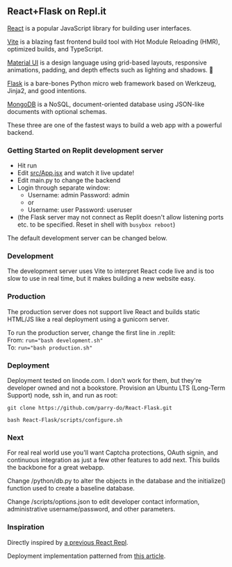 ## React+Flask on Repl.it

[React](https://reactjs.org/) is a popular JavaScript library for building user interfaces.

[Vite](https://vitejs.dev/) is a blazing fast frontend build tool with Hot Module Reloading (HMR), optimized builds, and TypeScript.

[Material UI](https://mui.com/core/) is a design language using grid-based layouts, responsive animations, padding, and depth effects such as lighting and shadows. 📑

[Flask](https://flask.palletsprojects.com/) is a bare-bones Python micro web framework based on Werkzeug, Jinja2, and good intentions.

[MongoDB](https://mongodb.com) is a NoSQL, document-oriented database using JSON-like documents with optional schemas.

These three are one of the fastest ways to build a web app with a powerful backend.

### Getting Started on Replit development server
- Hit run
- Edit [src/App.jsx](#src/App.jsx) and watch it live update!
- Edit main.py to change the backend
- Login through separate window:
  - Username: admin Password: admin
  - or
  - Username: user  Password: useruser
- (the Flask server may not connect as Replit doesn't allow listening ports etc. to be specified. Reset in shell with `busybox reboot`)

The default development server can be changed below.

### Development
The development server uses Vite to interpret React code live and is too slow to use in real time, but it makes building a new website easy.

### Production
The production server does not support live React and builds static HTML/JS like a real deployment using a gunicorn server.

To run the production server, change the first line in .replit:<br>
From: `run="bash development.sh"`  
To: `run="bash production.sh"`

### Deployment
Deployment tested on linode.com. I don't work for them, but they're developer owned and not a bookstore. Provision an Ubuntu LTS (Long-Term Support) node, ssh in, and run as root:

`git clone https://github.com/parry-do/React-Flask.git`

`bash React-Flask/scripts/configure.sh`

### Next
For real real world use you'll want Captcha protections, OAuth signin, and continuous integration as just a few other features to add next. This builds the backbone for a great webapp.

Change /python/db.py to alter the objects in the database and the initialize() function used to create a baseline database.

Change /scripts/options.json to edit developer contact information, administrative username/password, and other parameters.

### Inspiration

Directly inspired by [a previous React Repl](https://replit.com/@replit/Reactjs).

Deployment implementation patterned from [this article](https://www.digitalocean.com/community/tutorials/how-to-set-up-flask-with-mongodb-and-docker).
